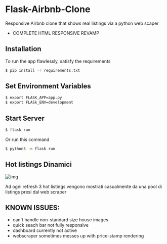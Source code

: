 # Flask-Airbnb-Clone
Responsive Airbnb clone that shows real listings via a python web scaper


* COMPLETE HTML RESPONSIVE REVAMP

## Installation

To run the app flawlessly, satisfy the requirements
```bash
$ pip install -r requirements.txt
```

## Set Environment Variables
```bash
$ export FLASK_APP=app.py
$ export FLASk_ENV=development
```

## Start Server
```bash
$ flask run
```

Or run this command 
```bash
$ python3 -m flask run
```


## Hot listings Dinamici 

![img](https://s11.gifyu.com/images/Sctqn.gif)

Ad ogni refresh 3 hot listings vengono mostrati casualmente da una pool di listings presi dal web scraper


## KNOWN ISSUES: 

* can't handle non-standard size house images
* quick seach bar not fully responsive
* dashboard currently not active
* webscraper sometimes messes up with price-stamp rendering 
